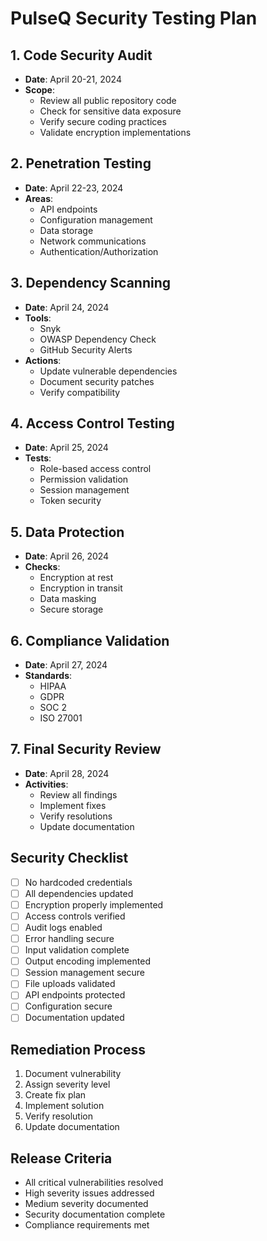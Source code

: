 # PulseQ Security Testing Plan

## 1. Code Security Audit

- **Date**: April 20-21, 2024
- **Scope**:
  - Review all public repository code
  - Check for sensitive data exposure
  - Verify secure coding practices
  - Validate encryption implementations

## 2. Penetration Testing

- **Date**: April 22-23, 2024
- **Areas**:
  - API endpoints
  - Configuration management
  - Data storage
  - Network communications
  - Authentication/Authorization

## 3. Dependency Scanning

- **Date**: April 24, 2024
- **Tools**:
  - Snyk
  - OWASP Dependency Check
  - GitHub Security Alerts
- **Actions**:
  - Update vulnerable dependencies
  - Document security patches
  - Verify compatibility

## 4. Access Control Testing

- **Date**: April 25, 2024
- **Tests**:
  - Role-based access control
  - Permission validation
  - Session management
  - Token security

## 5. Data Protection

- **Date**: April 26, 2024
- **Checks**:
  - Encryption at rest
  - Encryption in transit
  - Data masking
  - Secure storage

## 6. Compliance Validation

- **Date**: April 27, 2024
- **Standards**:
  - HIPAA
  - GDPR
  - SOC 2
  - ISO 27001

## 7. Final Security Review

- **Date**: April 28, 2024
- **Activities**:
  - Review all findings
  - Implement fixes
  - Verify resolutions
  - Update documentation

## Security Checklist

- [ ] No hardcoded credentials
- [ ] All dependencies updated
- [ ] Encryption properly implemented
- [ ] Access controls verified
- [ ] Audit logs enabled
- [ ] Error handling secure
- [ ] Input validation complete
- [ ] Output encoding implemented
- [ ] Session management secure
- [ ] File uploads validated
- [ ] API endpoints protected
- [ ] Configuration secure
- [ ] Documentation updated

## Remediation Process

1. Document vulnerability
2. Assign severity level
3. Create fix plan
4. Implement solution
5. Verify resolution
6. Update documentation

## Release Criteria

- All critical vulnerabilities resolved
- High severity issues addressed
- Medium severity documented
- Security documentation complete
- Compliance requirements met

